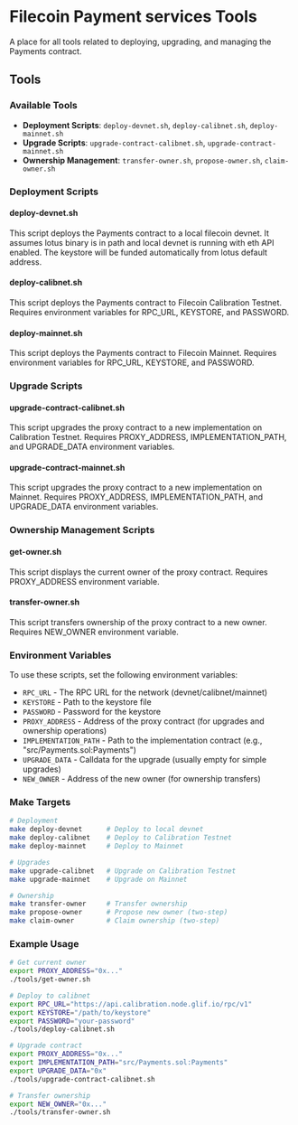 # Filecoin Payment services Tools

A place for all tools related to deploying, upgrading, and managing the Payments contract.

## Tools

### Available Tools

- **Deployment Scripts**: `deploy-devnet.sh`, `deploy-calibnet.sh`, `deploy-mainnet.sh`
- **Upgrade Scripts**: `upgrade-contract-calibnet.sh`, `upgrade-contract-mainnet.sh`
- **Ownership Management**: `transfer-owner.sh`, `propose-owner.sh`, `claim-owner.sh`

### Deployment Scripts

#### deploy-devnet.sh
This script deploys the Payments contract to a local filecoin devnet. It assumes lotus binary is in path and local devnet is running with eth API enabled. The keystore will be funded automatically from lotus default address.

#### deploy-calibnet.sh
This script deploys the Payments contract to Filecoin Calibration Testnet. Requires environment variables for RPC_URL, KEYSTORE, and PASSWORD.

#### deploy-mainnet.sh
This script deploys the Payments contract to Filecoin Mainnet. Requires environment variables for RPC_URL, KEYSTORE, and PASSWORD.

### Upgrade Scripts

#### upgrade-contract-calibnet.sh
This script upgrades the proxy contract to a new implementation on Calibration Testnet. Requires PROXY_ADDRESS, IMPLEMENTATION_PATH, and UPGRADE_DATA environment variables.

#### upgrade-contract-mainnet.sh
This script upgrades the proxy contract to a new implementation on Mainnet. Requires PROXY_ADDRESS, IMPLEMENTATION_PATH, and UPGRADE_DATA environment variables.

### Ownership Management Scripts

#### get-owner.sh
This script displays the current owner of the proxy contract. Requires PROXY_ADDRESS environment variable.

#### transfer-owner.sh
This script transfers ownership of the proxy contract to a new owner. Requires NEW_OWNER environment variable.

### Environment Variables

To use these scripts, set the following environment variables:
- `RPC_URL` - The RPC URL for the network (devnet/calibnet/mainnet)
- `KEYSTORE` - Path to the keystore file
- `PASSWORD` - Password for the keystore
- `PROXY_ADDRESS` - Address of the proxy contract (for upgrades and ownership operations)
- `IMPLEMENTATION_PATH` - Path to the implementation contract (e.g., "src/Payments.sol:Payments")
- `UPGRADE_DATA` - Calldata for the upgrade (usually empty for simple upgrades)
- `NEW_OWNER` - Address of the new owner (for ownership transfers)

### Make Targets

```bash
# Deployment
make deploy-devnet      # Deploy to local devnet
make deploy-calibnet    # Deploy to Calibration Testnet
make deploy-mainnet     # Deploy to Mainnet

# Upgrades
make upgrade-calibnet   # Upgrade on Calibration Testnet
make upgrade-mainnet    # Upgrade on Mainnet

# Ownership
make transfer-owner     # Transfer ownership
make propose-owner      # Propose new owner (two-step)
make claim-owner        # Claim ownership (two-step)
```

### Example Usage

```bash
# Get current owner
export PROXY_ADDRESS="0x..."
./tools/get-owner.sh

# Deploy to calibnet
export RPC_URL="https://api.calibration.node.glif.io/rpc/v1"
export KEYSTORE="/path/to/keystore"
export PASSWORD="your-password"
./tools/deploy-calibnet.sh

# Upgrade contract
export PROXY_ADDRESS="0x..."
export IMPLEMENTATION_PATH="src/Payments.sol:Payments"
export UPGRADE_DATA="0x"
./tools/upgrade-contract-calibnet.sh

# Transfer ownership
export NEW_OWNER="0x..."
./tools/transfer-owner.sh
``` 